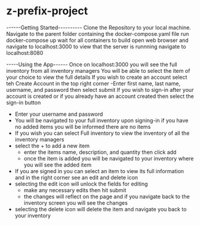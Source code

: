 # z-prefix-project

------Getting Started----------
Clone the Repository to your local machine.
Navigate to the parent folder containing the docker-compose.yaml file
run docker-compose up
wait for all containers to build
open web browser and navigate to localhost:3000
to view that the server is runnning navigate to localhost:8080


-----Using the App------
Once on localhost:3000 you will see the full inventory from all inventory managers
You will be able to select the item of your choice to view the full details
If you wish to create an account select teh Create Account in the top right corner
  -Enter first name, last name, username, and password then select submit
If you wish to sign-in after your account is created or if you already have an account created then select the sign-in button
  - Enter your username and password
  - You will be navigated to your full inventory upon signing-in if you have no added items you will be informed there are no items
  - If you wish you can select Full inventory to view the inventory of all the inventory managers
  - select the + to add a new item
    - enter the items name, description, and quantity then click add
    - once the item is added you will be navigated to your inventory where you will see the added item
  - If you are signed in you can select an item to view its full information and in the right corner see an edit and delete icon
  - selecting the edit icon will unlock the fields for editing
    - make any necessary edits then hit submit
    - the changes will reflect on the page and if you navigate back to the inventory screen you will see the changes
  - selecting the delete icon will delete the item and navigate you back to your inventory

